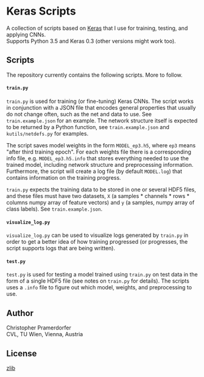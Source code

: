 
# Keras Scripts #

A collection of scripts based on [Keras](https://github.com/fchollet/keras) that I use for training, testing, and applying CNNs.  
Supports Python 3.5 and Keras 0.3 (other versions might work too).

## Scripts ##

The repository currently contains the following scripts. More to follow.

#### `train.py` ####

`train.py` is used for training (or fine-tuning) Keras CNNs. The script works in conjunction with a JSON file that encodes general properties that usually do not change often, such as the net and data to use. See `train.example.json` for an example. The network structure itself is expected to be returned by a Python function, see `train.example.json` and `kutils/netdefs.py` for examples.

The script saves model weights in the form `MODEL_ep3.h5`, where `ep3` means "after third training epoch". For each weights file there is a corresponding info file, e.g. `MODEL_ep3.h5.info` that stores everything needed to use the trained model, including network structure and preprocessing information. Furthermore, the script will create a log file (by default `MODEL.log`) that contains information on the training progress.

`train.py` expects the training data to be stored in one or several HDF5 files, and these files must have two datasets, `X` (a samples * channels * rows * columns numpy array of feature vectors) and `y` (a samples, numpy array of class labels). See `train.example.json`.

#### `visualize_log.py` ####

`visualize_log.py` can be used to visualize logs generated by `train.py` in order to get a better idea of how training progressed (or progresses, the script supports logs that are being written).

#### `test.py` ####

`test.py` is used for testing a model trained using `train.py` on test data in the form of a single HDF5 file (see notes on `train.py` for details). The scripts uses a `.info` file to figure out which model, weights, and preprocessing to use.

## Author ###

Christopher Pramerdorfer  
CVL, TU Wien, Vienna, Austria

## License ##

[zlib](https://en.wikipedia.org/wiki/Zlib_License)
